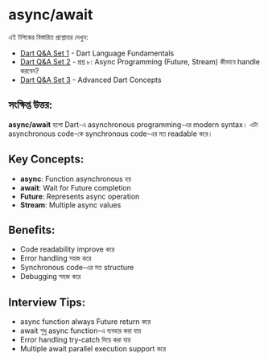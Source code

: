 # async/await

এই টপিকের বিস্তারিত প্রশ্নোত্তর দেখুন:

- [Dart Q&A Set 1](dart_qna_01.md) - Dart Language Fundamentals
- [Dart Q&A Set 2](dart_qna_02.md) - প্রশ্ন ৮: Async Programming (Future, Stream) কীভাবে handle করবেন?
- [Dart Q&A Set 3](dart_qna_03.md) - Advanced Dart Concepts

## সংক্ষিপ্ত উত্তর:

**async/await** হলো Dart-এ asynchronous programming-এর modern syntax। এটা asynchronous code-কে synchronous code-এর মত readable করে।

## Key Concepts:

- **async**: Function asynchronous হয়
- **await**: Wait for Future completion
- **Future**: Represents async operation
- **Stream**: Multiple async values

## Benefits:

- Code readability improve করে
- Error handling সহজ করে
- Synchronous code-এর মত structure
- Debugging সহজ করে

## Interview Tips:

- async function always Future return করে
- await শুধু async function-এ ব্যবহার করা যায়
- Error handling try-catch দিয়ে করা যায়
- Multiple await parallel execution support করে



